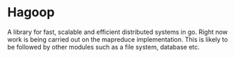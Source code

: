 Hagoop
======

A library for fast, scalable and efficient distributed systems in go. Right now work is being carried out on the mapreduce implementation. This is likely to be followed by other modules such as a file system, database etc.
